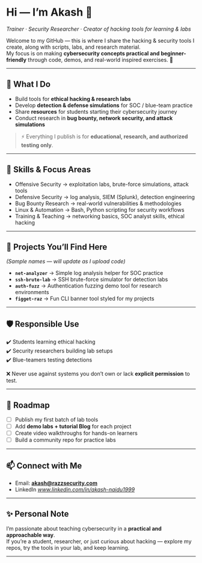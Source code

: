 # Hi — I’m Akash  👋  
*Trainer · Security Researcher · Creator of hacking tools for learning & labs*

Welcome to my GitHub — this is where I share the hacking & security tools I create, along with scripts, labs, and research material.  
My focus is on making **cybersecurity concepts practical and beginner-friendly** through code, demos, and real-world inspired exercises. 🚀  

---

## 🔭 What I Do
- Build tools for **ethical hacking & research labs**  
- Develop **detection & defense simulations** for SOC / blue-team practice  
- Share **resources** for students starting their cybersecurity journey  
- Conduct research in **bug bounty, network security, and attack simulations**  

> ⚡ Everything I publish is for **educational, research, and authorized testing only**.  

---

## 🧠 Skills & Focus Areas
- Offensive Security → exploitation labs, brute-force simulations, attack tools  
- Defensive Security → log analysis, SIEM (Splunk), detection engineering  
- Bug Bounty Research → real-world vulnerabilities & methodologies  
- Linux & Automation → Bash, Python scripting for security workflows  
- Training & Teaching → networking basics, SOC analyst skills, ethical hacking  

---

## 🔧 Projects You’ll Find Here
*(Sample names — will update as I upload code)*  

- **`net-analyzer`** → Simple log analysis helper for SOC practice  
- **`ssh-brute-lab`** → SSH brute-force simulator for detection labs  
- **`auth-fuzz`** → Authentication fuzzing demo tool for research environments  
- **`figget-raz`** → Fun CLI banner tool styled for my projects  

---

## 🛡 Responsible Use
✔️ Students learning ethical hacking  
✔️ Security researchers building lab setups  
✔️ Blue-teamers testing detections  

❌ Never use against systems you don’t own or lack **explicit permission** to test.  

---

## 🚀 Roadmap
- [ ] Publish my first batch of lab tools  
- [ ] Add **demo labs + tutorial Blog** for each project  
- [ ] Create video walkthroughs for hands-on learners  
- [ ] Build a community repo for practice labs  

---

## 📫 Connect with Me
- Email: **akash@razzsecurity.com**  
- LinkedIn *www.linkedin.com/in/akash-naidu1999*  

---

## ✨ Personal Note
I’m passionate about teaching cybersecurity in a **practical and approachable way**.  
If you’re a student, researcher, or just curious about hacking — explore my repos, try the tools in your lab, and keep learning.  

---
